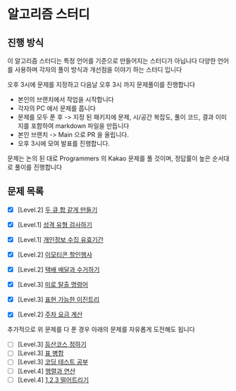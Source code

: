 # 알고리즘 스터디

## 진행 방식

이 알고리즘 스터디는 특정 언어를 기준으로 만들어지는 스터디가 아닙니다
다양한 언어를 사용하며 각자의 풀이 방식과 개선점을 이야기 하는 스터디 입니다

오후 3시에 문제를 지정하고 다음날 오후 3시 까지 문제풀이를 진행합니다

* 본인의 브랜치에서 작업을 시작합니다
* 각자의 PC 에서 문제를 풉니다
* 문제를 모두 푼 후 -> 지정 된 패키지에 문제, 시/공간 복잡도, 풀이 코드, 결과 이미지를 포함하여 markdown 파일을 만듭니다
* 본인 브랜치 -> Main 으로 PR 을 올립니다.
* 오후 3시에 모여 발표를 진행합니다.

문제는 논의 된 대로 Programmers 의 Kakao 문제를 풀 것이며, 정답률이 높은 순서대로 풀이를 진행합니다

## 문제 목록

- [x] [Level.2] [두 큐 합 같게 만들기](https://school.programmers.co.kr/learn/courses/30/lessons/118667)
- [x] [Level.1] [성격 유형 검사하기](https://school.programmers.co.kr/learn/courses/30/lessons/118666)
- [x] [Level.1] [개인정보 수집 유효기간](https://school.programmers.co.kr/learn/courses/30/lessons/150370)
- [x] [Level.2] [이모티콘 할인행사](https://school.programmers.co.kr/learn/courses/30/lessons/150368)
- [x] [Level.2] [택배 배달과 수거하기](https://school.programmers.co.kr/learn/courses/30/lessons/150369)
- [x] [Level.3] [미로 탈출 명령어](https://school.programmers.co.kr/learn/courses/30/lessons/150365)
- [x] [Level.3] [표현 가능한 이진트리](https://school.programmers.co.kr/learn/courses/30/lessons/150367)
- [x] [Level.2] [주차 요금 계산](https://school.programmers.co.kr/learn/courses/30/lessons/92341)


추가적으로 위 문제를 다 푼 경우 아래의 문제를 자유롭게 도전해도 됩니다
- [ ] [Level.3] [등산코스 정하기](https://school.programmers.co.kr/learn/courses/30/lessons/118669)
- [ ] [Level.3] [표 병합](https://school.programmers.co.kr/learn/courses/30/lessons/150366)
- [ ] [Level.3] [코딩 테스트 공부](https://school.programmers.co.kr/learn/courses/30/lessons/118668)
- [ ] [Level.4] [행렬과 연산](https://school.programmers.co.kr/learn/courses/30/lessons/118670)
- [ ] [Level.4] [1,2,3 떨어트리기](https://school.programmers.co.kr/learn/courses/30/lessons/150364)
